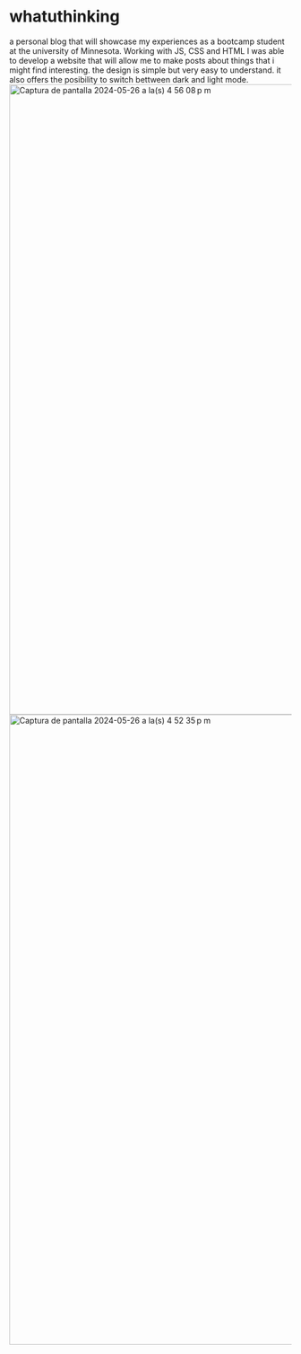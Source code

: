 # whatuthinking
a personal blog that will showcase my experiences as a bootcamp student at the university of Minnesota. 
Working with JS, CSS and HTML I was able to develop a website that will allow me to make posts about things that i might find interesting. the design is simple but very easy to understand. it also offers the posibility to switch bettween dark and light mode. 
<img width="1123" alt="Captura de pantalla 2024-05-26 a la(s) 4 56 08 p m" src="https://github.com/davisonchs/whatuthinking/assets/160549721/698e8f8f-6a2a-4cd1-9442-d0a8f865ca9d">
<img width="1123" alt="Captura de pantalla 2024-05-26 a la(s) 4 52 35 p m" src="https://github.com/davisonchs/whatuthinking/assets/160549721/150940a5-3d17-473d-89fc-274af86e0043">
